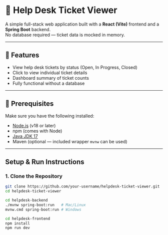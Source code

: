 # 🎫 Help Desk Ticket Viewer

A simple full-stack web application built with a **React (Vite)** frontend and a **Spring Boot** backend.  
No database required — ticket data is mocked in memory.

---

## 🚀 Features

- View help desk tickets by status (Open, In Progress, Closed)
- Click to view individual ticket details
- Dashboard summary of ticket counts
- Fully functional without a database

---

## 🔧 Prerequisites

Make sure you have the following installed:

- [Node.js](https://nodejs.org/) (v18 or later)
- npm (comes with Node)
- [Java JDK 17](https://adoptium.net/)
- Maven (optional — included wrapper `mvnw` can be used)

---

## Setup & Run Instructions

### 1. Clone the Repository

```bash
git clone https://github.com/your-username/helpdesk-ticket-viewer.git
cd helpdesk-ticket-viewer

cd helpdesk-backend
./mvnw spring-boot:run   # Mac/Linux
mvnw.cmd spring-boot:run # Windows

cd helpdesk-frontend
npm install
npm run dev